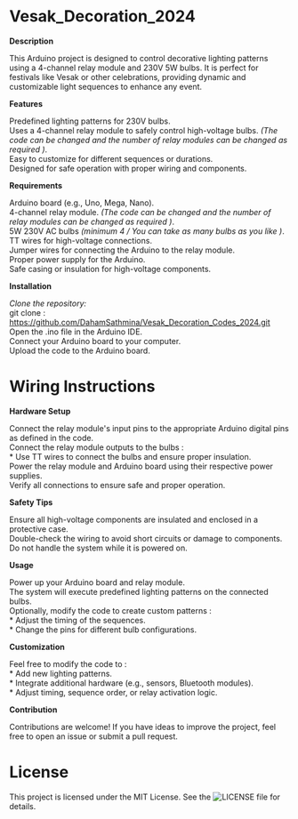 # Vesak_Decoration_2024
**Description**

This Arduino project is designed to control decorative lighting patterns using a 4-channel relay module and 230V 5W bulbs. It is perfect for festivals like Vesak or other celebrations, providing dynamic and customizable light sequences to enhance any event.

**Features**

Predefined lighting patterns for 230V bulbs.    
Uses a 4-channel relay module to safely control high-voltage bulbs. *(The code can be changed and the number of relay modules can be changed as required )*.        
Easy to customize for different sequences or durations.        
Designed for safe operation with proper wiring and components.    

**Requirements**

Arduino board (e.g., Uno, Mega, Nano).  
4-channel relay module.     *(The code can be changed and the number of relay modules can be changed as required )*.             
5W 230V AC bulbs     *(minimum 4 / You can take as many bulbs as you like )*.              
TT wires for high-voltage connections.      
Jumper wires for connecting the Arduino to the relay module.      
Proper power supply for the Arduino.      
Safe casing or insulation for high-voltage components.      

**Installation**

*Clone the repository:*    
    git clone : https://github.com/DahamSathmina/Vesak_Decoration_Codes_2024.git    
Open the .ino file in the Arduino IDE.      
Connect your Arduino board to your computer.      
Upload the code to the Arduino board.      

# Wiring Instructions

**Hardware Setup**

Connect the relay module's input pins to the appropriate Arduino digital pins as defined in the code.         
Connect the relay module outputs to the bulbs :            
                                          * Use TT wires to connect the bulbs and ensure proper insulation.      
Power the relay module and Arduino board using their respective power supplies.  
Verify all connections to ensure safe and proper operation.  

**Safety Tips**

Ensure all high-voltage components are insulated and enclosed in a protective case.    
Double-check the wiring to avoid short circuits or damage to components.    
Do not handle the system while it is powered on.    

**Usage**

Power up your Arduino board and relay module.    
The system will execute predefined lighting patterns on the connected bulbs.    
Optionally, modify the code to create custom patterns :         
                                           * Adjust the timing of the sequences.        
                                           * Change the pins for different bulb configurations.      

**Customization**

Feel free to modify the code to :    
                                          * Add new lighting patterns.  
                                          * Integrate additional hardware (e.g., sensors, Bluetooth modules).  
                                          * Adjust timing, sequence order, or relay activation logic.  

**Contribution**

Contributions are welcome! If you have ideas to improve the project, feel free to open an issue or submit a pull request.

# License

This project is licensed under the MIT License. See the ![LICENSE](LICENSE) file for details.
